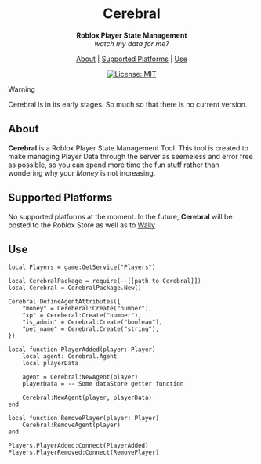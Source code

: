 <div align="center">

# Cerebral
**Roblox Player State Management**\
*watch my data for me?*

[About](#about) |
[Supported Platforms](#supported-platforms) |
[Use](#use)

[![License: MIT](https://img.shields.io/badge/License-MIT-yellow.svg)](https://opensource.org/licenses/MIT)

</div>

> [!WARNING]
> Cerebral is in its early stages. So much so that there is no current version.

## About
**Cerebral** is a Roblox Player State Management Tool. This tool is created to make managing Player Data through the server as seemeless and error free as possible, so you can spend more time the fun stuff rather than wondering why your *Money* is not increasing.

## Supported Platforms
No supported platforms at the moment. In the future, **Cerebral** will be posted to the Roblox Store as well as to [Wally](www.wally.run)

## Use
```luau
local Players = game:GetService("Players")

local CerebralPackage = require(--[[path to Cerebral]])
local Cerebral = CerebralPackage.New()

Cerebral:DefineAgentAttributes({
    "money" = Cereberal:Create("number"),
    "xp" = Cereberal:Create("number"),
    "is_admin" = Cerebral:Create("boolean"),
    "pet_name" = Cerebral:Create("string"),
})

local function PlayerAdded(player: Player)
    local agent: Cerebral.Agent
    local playerData

    agent = Cerebral:NewAgent(player)
    playerData = -- Some dataStore getter function

    Cerebral:NewAgent(player, playerData)
end

local function RemovePlayer(player: Player)
    Cerebral:RemoveAgent(player)
end

Players.PlayerAdded:Connect(PlayerAdded)
Players.PlayerRemoved:Connect(RemovePlayer)
```